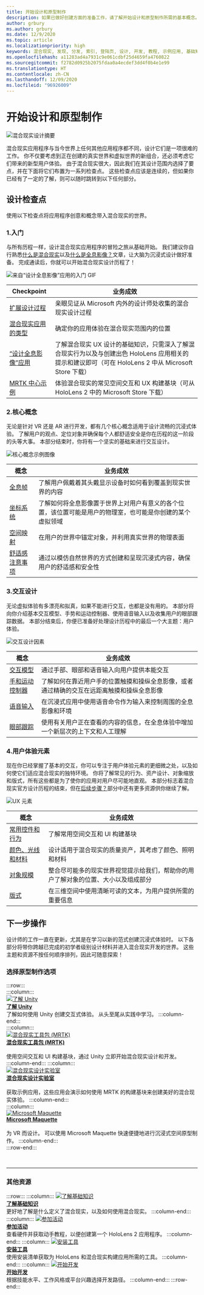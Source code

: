 ```yaml
---
title: 开始设计和原型制作
description: 如果已做好创建方面的准备工作，请了解开始设计和原型制作所需的基本概念。
author: grbury
ms.author: grbury
ms.date: 12/9/2020
ms.topic: article
ms.localizationpriority: high
keywords: 混合现实, 发现, 分发, 索引, 登陆页, 设计, 开发, 教程, 示例应用, 基础知识, 案例研究, 资源, HoloLens 操作指南, 开源项目, 核心概念, 交互, 混合现实头戴显示设备, windows 混合现实头戴显示设备, 虚拟现实头戴显示设备, HoloLens, MRTK, 混合现实工具包
ms.openlocfilehash: a11283ad4a7931c9e061cdbf25d4659fa4760822
ms.sourcegitcommit: f2782d0925b2075fdaa0a4ecdef3dd4f0b4e1e99
ms.translationtype: HT
ms.contentlocale: zh-CN
ms.lasthandoff: 12/09/2020
ms.locfileid: "96926009"
---
```

# <a name="start-designing-and-prototyping"></a>开始设计和原型制作

![混合现实设计摘要](images/design-hero-image.png)

混合现实应用程序与当今世界上任何其他应用程序都不同，设计它们是一项很难的工作。 你不仅要考虑到正在创建的真实世界和虚拟世界的新组合，还必须考虑它们带来的新型用户体验。 由于混合现实很大，因此我们在其设计范围内选择了要点，并在下面将它们布置为一系列检查点。 这些检查点应该是连续的，但如果你已经有了一定的了解，则可以随时跳转到以下任何部分。

## <a name="design-checkpoints"></a>设计检查点

使用以下检查点将应用程序创意和概念带入混合现实的世界。

### <a name="1-getting-started"></a>1.入门

与所有历程一样，设计混合现实应用程序的冒险之旅从基础开始。 我们建议你自行熟悉[什么是混合现实](../discover/mixed-reality.md)以及[什么是全息影像？](../discover/hologram.md)文章，让大脑为沉浸式设计做好准备。 完成通读后，你就可以开始混合现实设计历程了！

![来自“设计全息影像”应用的入门 GIF](images/HandTracking2.gif)

|  Checkpoint  |  业务成效  |
| --- | --- |
| [扩展设计过程](../discover/case-study-expanding-the-design-process-for-mixed-reality.md) | 亲眼见证从 Microsoft 内外的设计师处收集的混合现实设计过程 |
| [混合现实应用的类型](types-of-mixed-reality-apps.md) | 确定你的应用体验在混合现实范围内的位置 |
| [“设计全息影像”应用](https://www.microsoft.com/p/designing-holograms/9nxwnjklrzwd) | 了解混合现实 UX 设计的基础知识，只需深入了解混合现实行为以及与创建出色 HoloLens 应用相关的提示和建议即可（可在 HoloLens 2 中从 Microsoft Store 下载） |
| [MRTK 中心示例](https://www.microsoft.com/en-us/p/mrtk-examples-hub/9mv8c39l2sj4) | 体验混合现实的常见空间交互和 UX 构建基块（可从 HoloLens 2 中的 Microsoft Store 下载） |
### <a name="2-core-concepts"></a>2.核心概念

无论是针对 VR 还是 AR 进行开发，都有几个核心概念适用于设计流畅的沉浸式体验。 了解用户的观点、定位对象并确保每个人都舒适安全是你在历程的这一阶段的头等大事。 本部分结束时，你将有一个坚实的基础来进行交互设计。

![核心概念示例图像](images/fragments-750px.jpg)

|  概念  |  业务成效  |
| --- | --- |
| [全息帧](holographic-frame.md) | 了解用户佩戴着其头戴显示设备时如何看到覆盖到现实世界的内容 |
| [坐标系统](coordinate-systems.md) | 了解如何将全息影像置于世界上对用户有意义的各个位置，该位置可能是用户的物理室，也可能是你创建的某个虚拟领域 |
| [空间映射](spatial-mapping.md) | 在用户的世界中锚定对象，并利用真实世界的物理表面 |
| [舒适感注意事项](comfort.md) | 通过以模仿自然世界的方式创建和呈现沉浸式内容，确保用户的舒适感和安全性 |

### <a name="3-interaction-design"></a>3.交互设计

无论虚拟体验有多漂亮和拟真，如果不能进行交互，也都是没有用的。 本部分将向你介绍基本交互模型、手势和运动控制器、使用语音输入以及收集用户的眼部跟踪数据。 本部分结束后，你便已准备好处理设计历程中的最后一个大主题：用户体验。

![交互设计因素](images/UX_Hero_Manipulation.jpg)

|  概念  |  业务成效  |
| --- | --- |
| [交互模型](interaction-fundamentals.md) | 通过手部、眼部和语音输入向用户提供本能交互 |
| [手和运动控制器](hands-and-tools.md) | 了解如何在靠近用户手的位置触摸和操纵全息影像，或者通过精确的交互在远距离触摸和操纵全息影像 |
| [语音输入](voice-input.md) | 在沉浸式应用中使用语音命令作为输入来控制周围的全息影像和环境  |
| [眼部跟踪](eye-tracking.md) | 使用有关用户正在查看的内容的信息，在全息体验中增加一个新层次的上下文和人工理解 |

### <a name="4-user-experience-elements"></a>4.用户体验元素

现在你已经掌握了基本的交互，你可以专注于用户体验元素的更细微之处，以及如何使它们适应混合现实的独特环境。 你将了解常见的行为、资产设计、对象缩放和版式，所有这些都是为了使你的应用对用户尽可能地直观。 本部分标志着混合现实官方设计历程的结束，但在[后续步骤？](#whats-next)部分中还有更多资源供你继续了解。

![UX 元素](images/UX_Hero_BoundingBox.jpg)

|  概念  |  业务成效  |
| --- | --- |
| [常用控件和行为](app-patterns-landingpage.md) | 了解常用空间交互和 UI 构建基块 |
| [颜色、光线和材料](color-light-and-materials.md) | 设计适用于混合现实的质量资产，其考虑了颜色、照明和材料 |
| [对象规模](scale.md) | 整合尽可能多的现实世界视觉提示给我们，帮助你的用户了解对象的位置、大小以及组成部分 |
| [版式](typography.md) | 在三维空间中使用清晰可读的文本，为用户提供所需的重要信息 |

## <a name="whats-next"></a>下一步操作

设计师的工作一直在更新，尤其是在学习以新的范式创建沉浸式体验时。 以下各部分将带你跨越已完成的初学者级别设计材料并进入混合现实开发的世界。 这些主题和资源不按任何顺序排列，因此可随意探索！

### <a name="choose-a-prototyping-option"></a>选择原型制作选项  

:::row:::   
    :::column:::    
       [![了解 Unity](images/logo-unity.png)](https://learn.unity.com/)<br>
        **[了解 Unity](https://learn.unity.com/)**<br>
        了解如何使用 Unity 创建交互式体验。 从头至尾从实践中学习。
    :::column-end:::    
    :::column:::    
        [![混合现实工具包 (MRTK)](images/74-12.png)](https://github.com/Microsoft/MixedRealityToolkit-Unity)<br>
        **[混合现实工具包 (MRTK)](https://github.com/Microsoft/MixedRealityToolkit-Unity)**<br>  
        使用空间交互和 UI 构建基块，通过 Unity 立即开始混合现实设计和开发。   
    :::column-end:::
    :::column:::    
        [![混合现实设计实验室](images/74-13.png)](https://github.com/Microsoft/MRDL_Unity_PeriodicTable)<br>
        **[混合现实设计实验室](https://github.com/Microsoft/MRDL_Unity_PeriodicTable)**<br>  
        获取示例应用，这些应用会演示如何使用 MRTK 的构建基块来创建美好的混合现实体验。
    :::column-end:::        
    :::column:::    
        [![Microsoft Maquette](images/74-14.png)](https://www.maquette.ms/)<br>
        **[Microsoft Maquette](https://www.maquette.ms/)**<br>  
        为 VR 而设计。 可以使用 Microsoft Maquette 快速便捷地进行沉浸式空间原型制作。 
    :::column-end:::    
:::row-end:::

<br>

---

### <a name="additional-resources"></a>其他资源

:::row:::
    :::column:::
       [![了解基础知识](images/74-15.png)](../discover/get-started-with-mr.md#understand-the-basics)<br>
        **[了解基础知识](../discover/get-started-with-mr.md#understand-the-basics)**<br>
        更好地了解是什么定义了混合现实，以及如何使用混合现实。
    :::column-end:::
    :::column:::
        [![参加活动](images/74-16.png)](../whats-new/sf-academy-events.md)<br>
         **[参加活动](../whats-new/sf-academy-events.md)**<br>
        查看硬件并获取动手教程，以便创建第一个 HoloLens 2 应用程序。
    :::column-end:::
    :::column:::
        [![安装工具](images/74-17.png)](../develop/install-the-tools.md)<br>
         **[安装工具](../develop/install-the-tools.md)**<br>
        使用安装清单获取为 HoloLens 和混合现实构建应用所需的工具。
    :::column-end:::
    :::column:::
        [![开始开发](images/74-18.png)](../develop/development.md)<br>
        **[开始开发](../develop/development.md)**<br>
        根据技能水平、工作风格或平台兴趣选择开发路径。
    :::column-end:::
:::row-end:::

<br>

<br>